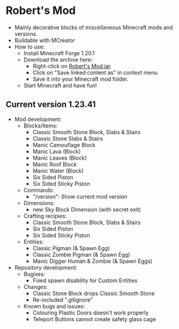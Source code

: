 # Robert's Mod

- Mainly decorative blocks of miscellaneous Minecraft mods and versions.
- Buildable with MCreator
- How to use:
  - Install Minecraft Forge 1.20.1
  - Download the archive here:
    - Right-click on [Robert's Mod.jar](https://github.com/DerRobert-28/RobertsMod/blob/master/Robert's%20Mod.jar).
    - Click on "Save linked content as" in context menu
    - Save it into your Minecraft mod folder.
  - Start Minecraft and have fun!

## Current version 1.23.41

- Mod development:
  - Blocks/items:
    - Classic Smooth Stone Block, Slabs & Stairs
    - Classic Stone Slabs & Stairs
    - Manic Camouflage Block
    - Manic Lava (Block)
    - Manic Leaves (Block)
    - Manic Roof Block
    - Manic Water (Block)
    - Six Sided Piston
    - Six Sided Sticky Piston
  - Commands:
    - "/version": Show current mod version
  - Dimensions:
    - new Sky Block Dimension (with secret exit)
  - Crafting recipies:
    - Classic Smooth Stone Block, Slabs & Stairs
    - Six Sided Piston
    - Six Sided Sticky Piston
  - Entities:
    - Classic Pigman (& Spawn Egg)
    - Classic Zombie Pigman (& Spawn Egg)
    - Manic Digger Human & Zombie (& Spawn Eggs)
- Repository development:
  - Bugixes:
    - Fixed spawn disability for Custom Entities
  - Changes:
    - Classic Stone Block drops Classic Smooth Stone
    - Re-included ".gitignore"
  - Known bugs and issues:
    - Colouring Plastic Doors doesn't work properly
    - Teleport Buttons cannot create safety glass cage
